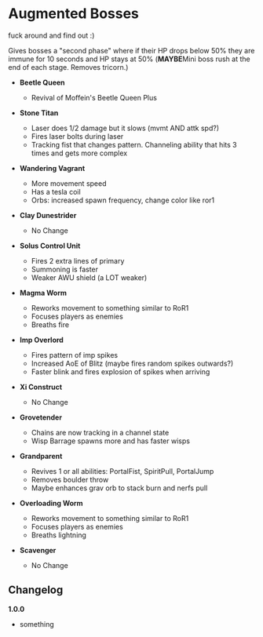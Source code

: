 # Augmented Bosses

fuck around and find out :)

Gives bosses a "second phase" where if their HP drops below 50% they are immune for 10 seconds and HP stays at 50% (**MAYBE**Mini boss rush at the end of each stage. Removes tricorn.)

- **Beetle Queen**
  - Revival of Moffein's Beetle Queen Plus

- **Stone Titan**
  - Laser does 1/2 damage but it slows (mvmt AND attk spd?)
  - Fires laser bolts during laser
  - Tracking fist that changes pattern. Channeling ability that hits 3 times and gets more complex

- **Wandering Vagrant**
  - More movement speed
  - Has a tesla coil
  - Orbs: increased spawn frequency, change color like ror1

- **Clay Dunestrider**
  - No Change

- **Solus Control Unit**
  - Fires 2 extra lines of primary
  - Summoning is faster
  - Weaker AWU shield (a LOT weaker)

- **Magma Worm**
  - Reworks movement to something similar to RoR1
  - Focuses players as enemies
  - Breaths fire

- **Imp Overlord**
  - Fires pattern of imp spikes
  - Increased AoE of Blitz (maybe fires random spikes outwards?)
  - Faster blink and fires explosion of spikes when arriving

- **Xi Construct**
  - No Change

- **Grovetender**
  - Chains are now tracking in a channel state
  - Wisp Barrage spawns more and has faster wisps

- **Grandparent**
  - Revives 1 or all abilities: PortalFist, SpiritPull, PortalJump
  - Removes boulder throw
  - Maybe enhances grav orb to stack burn and nerfs pull

- **Overloading Worm**
  - Reworks movement to something similar to RoR1
  - Focuses players as enemies
  - Breaths lightning

- **Scavenger**
  - No Change

## Changelog

**1.0.0**

- something
